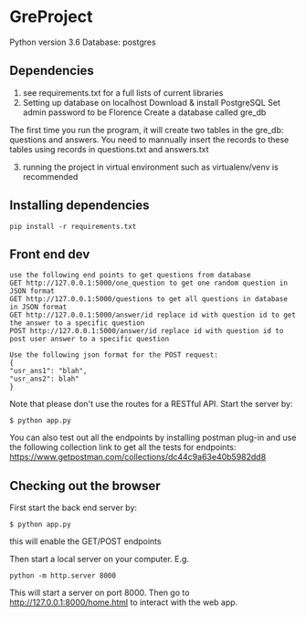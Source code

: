 # GreProject

Python version 3.6
Database: postgres
## Dependencies
1. see requirements.txt for a full lists of current libraries
2. Setting up database on localhost
Download & install PostgreSQL
Set admin password to be Florence
Create a database called gre_db

The first time you run the program, it will create two tables in the gre_db: questions and answers. You need to mannually insert the records to these tables using records in questions.txt and answers.txt

3. running the project in virtual environment such as virtualenv/venv is recommended
## Installing dependencies
```
pip install -r requirements.txt
```
## Front end dev
```
use the following end points to get questions from database
GET http://127.0.0.1:5000/one_question to get one random question in JSON format
GET http://127.0.0.1:5000/questions to get all questions in database in JSON format
GET http://127.0.0.1:5000/answer/id replace id with question id to get the answer to a specific question  
POST http://127.0.0.1:5000/answer/id replace id with question id to post user answer to a specific question

Use the following json format for the POST request:
{
"usr_ans1": "blah",
"usr_ans2": blah"
}
```
Note that please don't use the routes for a RESTful API. 
Start the server by:
```
$ python app.py
```
You can also test out all the endpoints by installing postman plug-in and use the following collection link to get all
the tests for endpoints:
https://www.getpostman.com/collections/dc44c9a63e40b5982dd8
## Checking out the browser
First start the back end server by:
```
$ python app.py
```
this will enable the GET/POST endpoints

Then start a local server on your computer. E.g.
```
python -m http.server 8000
```
This will start a server on port 8000. Then go to http://127.0.0.1:8000/home.html to interact with the web app.

